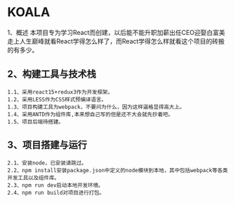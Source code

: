 KOALA
=====
1、概述
    本项目专为学习React而创建，以后能不能升职加薪出任CEO迎娶白富美走上人生巅峰就看React学得怎么样了，而React学得怎么样就看这个项目的砖搬的有多少。


2、构建工具与技术栈
-------------------
    1.1、采用react15+redux3作为开发框架。
    1.2、采用LESS作为CSS样式预编译语言。
    1.3、项目构建工具为webpack，不要问为什么，因为这样逼格显得高大上。
    1.4、采用ANTD作为组件库,本来想自己写的但是还不大会就先抄着吧。
    1.5、项目后端待搭建。

3、项目搭建与运行
-----------------
    2.1、安装node，已安装请跳过。
    2.2、npm install安装package.json中定义的node模块到本地，其中包括webpack等各类开发工具以及组件库。
    2.3、npm run dev启动本地开发环境。
    2.4、npm run build对项目进行打包。